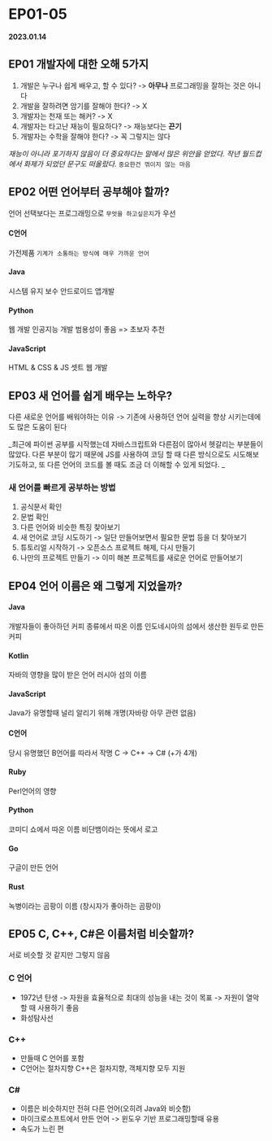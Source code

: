 # EP01-05

**2023.01.14**

## EP01 개발자에 대한 오해 5가지

1. 개발은 누구나 쉽게 배우고, 할 수 있다? -> **아무나** 프로그래밍을 잘하는 것은 아니다
2. 개발을 잘하려면 암기를 잘해야 한다? -> X
3. 개발자는 천재 또는 해커? -> X
4. 개발자는 타고난 재능이 필요하다? -> 재능보다는 **끈기**
5. 개발자는 수학을 잘해야 한다? -> 꼭 그렇지는 않다

_재능이 아니라 포기하지 않음이 더 중요하다는 말에서 많은 위안을 얻었다.
작년 월드컵에서 화제가 되었던 문구도 떠올랐다._
`중요한건 꺾이지 않는 마음`

## EP02 어떤 언어부터 공부해야 할까?

언어 선택보다는 프로그래밍으로 `무엇을 하고싶은지`가 우선

#### C언어

가전제품
`기계가 소통하는 방식에 매우 가까운 언어`

#### Java

시스템 유지 보수
안드로이드 앱개발

#### Python

웹 개발
인공지능 개발
범용성이 좋음 => 초보자 추천

#### JavaScript

HTML & CSS & JS 셋트
웹 개발

## EP03 새 언어를 쉽게 배우는 노하우?

다른 새로운 언어를 배워야하는 이유
-> 기존에 사용하던 언어 실력을 향상 시키는데에도 많은 도움이 된다

_최근에 파이썬 공부를 시작했는데 자바스크립트와 다른점이 많아서 헷갈리는 부분들이 많았다. 다른 부분이 많기 때문에 JS를 사용하여 코딩 할 때 다른 방식으로도 시도해보기도하고, 또 다른 언어의 코드를 볼 때도 조금 더 이해할 수 있게 되었다. _

### 새 언어를 빠르게 공부하는 방법

1. 공식문서 확인
2. 문법 확인
3. 다른 언어와 비슷한 특징 찾아보기
4. 새 언어로 코딩 시도하기 -> 일단 만들어보면서 필요한 문법 등을 더 찾아보기
5. 튜토리얼 시작하기 -> 오픈소스 프로젝트 해제, 다시 만들기
6. 나만의 프로젝트 만들기 -> 이미 해본 프로젝트를 새로운 언어로 만들어보기

## EP04 언어 이름은 왜 그렇게 지었을까?

#### Java

개발자들이 좋아하던 커피 종류에서 따온 이름
인도네시아의 섬에서 생산한 원두로 만든 커피

#### Kotlin

자바의 영향을 많이 받은 언어
러시아 섬의 이름

#### JavaScript

Java가 유명할때 널리 알리기 위해 개명(자바랑 아무 관련 없음)

#### C언어

당시 유명했던 B언어를 따라서 작명
C -> C++ -> C# (+가 4개)

#### Ruby

Perl언어의 영향

#### Python

코미디 쇼에서 따온 이름
비단뱀이라는 뜻에서 로고

#### Go

구글이 만든 언어

#### Rust

녹병이라는 곰팡이 이름 (창시자가 좋아하는 곰팡이)

## EP05 C, C++, C#은 이름처럼 비슷할까?

서로 비슷할 것 같지만 그렇지 않음

### C 언어

- 1972년 탄생
  -> 자원을 효율적으로 최대의 성능을 내는 것이 목표
  -> 자원이 열악할 때 사용하기 좋음
- 화성탐사선

### C++

- 만들때 C 언어를 포함
- C언어는 절차지향
  C++은 절차지향, 객체지향 모두 지원

### C#

- 이름은 비슷하지만 전혀 다른 언어(오히려 Java와 비슷함)
- 마이크로소프트에서 만든 언어 -> 윈도우 기반 프로그래밍할때 유용
- 속도가 느린 편
